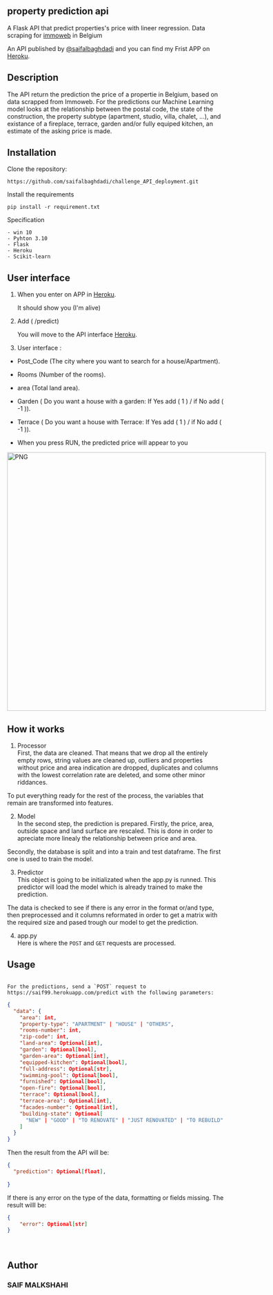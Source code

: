 
## property prediction api
A Flask API that predict properties's price with lineer regression.
Data scraping for [immoweb](https://www.immoweb.be/en) in Belgium

An API published by [@saifalbaghdadi](https://www.linkedin.com/in/saif-malkshahi/) and you can find my Frist APP on [Heroku](https://saif99.herokuapp.com/predict).


## Description
The API return the prediction the price of a propertie in Belgium, based on data scrapped from Immoweb. 
For the predictions our Machine Learning model looks at the relationship between the postal code, the state of the construction, the property subtype (apartment, studio, villa, chalet, ...), and existance of a fireplace, terrace, garden and/or fully equiped kitchen, an estimate of the asking price is made.


## Installation

Clone the repository:
```
https://github.com/saifalbaghdadi/challenge_API_deployment.git
```

Install the requirements

```
pip install -r requirement.txt

```

 Specification
```
- win 10
- Pyhton 3.10
- Flask
- Heroku
- Scikit-learn

```

## User interface

1. When you enter on APP in [Heroku](https://saif99.herokuapp.com/).

      It should show you (I'm alive)

2. Add ( /predict)


      You will move to the API interface [Heroku](https://saif99.herokuapp.com/predict).

3. User interface :
* Post_Code (The city where you want to search for a house/Apartment).
* Rooms (Number of the rooms).
* area (Total land area).
* Garden ( Do you want a house with a garden: If Yes add ( 1 ) / if No add ( -1 )).
* Terrace ( Do you want a house with Terrace: If Yes add ( 1 ) / if No add ( -1 )).

* When you press RUN, the predicted price will appear to you

<img align="center" alt="PNG" src="https://raw.githubusercontent.com/saifalbaghdadi/saifalbaghdadi/development/img/predict.png" width="600px" data-canonical- style="max-width: 250%">

## How it works
1. Processor  
First, the data are cleaned. That means that we drop all the entirely empty rows, string values
are cleaned up, outliers and properties without price and area indication are dropped, duplicates
and columns with the lowest correlation rate are deleted, and some other minor riddances.    

To put everything ready for the rest of the process, the variables that remain are transformed into
features.  

2. Model  
In the second step, the prediction is prepared. Firstly, the price, area, outside space and land
surface are rescaled. This is done in order to apreciate more linealy the relationship between price and area.

Secondly, the database is split and into a train and test dataframe. The first one is used to train the model.  

3. Predictor  
This object is going to be initializated when the app.py is runned. This predictor will load the model which is already trained to make the prediction.  

The data is checked to see if there is any error in the format or/and type, then preprocessed and it columns reformated in order to get a matrix with the required size and pased trough our model to get the prediction.  

4. app.py  
Here is where the `POST` and `GET` requests are processed.   


## Usage

```
  
For the predictions, send a `POST` request to https://saif99.herokuapp.com/predict with the following parameters:
  ```
  
  
```json
{
  "data": {
    "area": int,
    "property-type": "APARTMENT" | "HOUSE" | "OTHERS",
    "rooms-number": int,
    "zip-code": int,
    "land-area": Optional[int],
    "garden": Optional[bool],
    "garden-area": Optional[int],
    "equipped-kitchen": Optional[bool],
    "full-address": Optional[str],
    "swimming-pool": Optional[bool],
    "furnished": Optional[bool],
    "open-fire": Optional[bool],
    "terrace": Optional[bool],
    "terrace-area": Optional[int],
    "facades-number": Optional[int],
    "building-state": Optional[
      "NEW" | "GOOD" | "TO RENOVATE" | "JUST RENOVATED" | "TO REBUILD"
    ]
  }
}

```


Then the result from the API will be:

```json
{
  "prediction": Optional[float],
 
}

```

If there is any error on the type of the data, formatting or fields missing. The result willl be:

  ```json
{
      "error": Optional[str]
}
```
<br>


## Author
### SAIF MALKSHAHI



